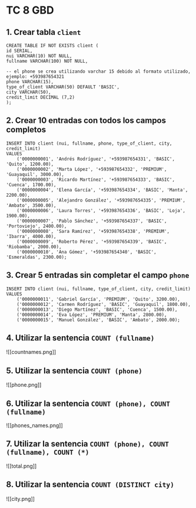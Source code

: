 # TC 8 GBD
## 1. Crear tabla `client`

```
CREATE TABLE IF NOT EXISTS client (
id SERIAL,
nui VARCHAR(10) NOT NULL,
fullname VARCHAR(100) NOT NULL,

-- el phone se crea utilizando varchar 15 debido al formato utilizado, ejemplo: +593987654321
phone VARCHAR(15),
type_of_client VARCHAR(50) DEFAULT 'BASIC',
city VARCHAR(50),
credit_limit DECIMAL (7,2)
);
```

## 2. Crear 10 entradas con todos los campos completos

```
INSERT INTO client (nui, fullname, phone, type_of_client, city, credit_limit) 
VALUES 
    ('0000000001', 'Andrés Rodríguez', '+593987654331', 'BASIC', 'Quito', 1200.00),
    ('0000000002', 'Marta López', '+593987654332', 'PREMIUM', 'Guayaquil', 3000.00),
    ('0000000003', 'Ricardo Martínez', '+593987654333', 'BASIC', 'Cuenca', 1700.00),
    ('0000000004', 'Elena García', '+593987654334', 'BASIC', 'Manta', 2200.00),
    ('0000000005', 'Alejandro González', '+593987654335', 'PREMIUM', 'Ambato', 3500.00),
    ('0000000006', 'Laura Torres', '+593987654336', 'BASIC', 'Loja', 1900.00),
    ('0000000007', 'Pablo Sánchez', '+593987654337', 'BASIC', 'Portoviejo', 2400.00),
    ('0000000008', 'Sara Ramírez', '+593987654338', 'PREMIUM', 'Ibarra', 4000.00),
    ('0000000009', 'Roberto Pérez', '+593987654339', 'BASIC', 'Riobamba', 2000.00),
    ('0000000010', 'Ana Gómez', '+593987654340', 'BASIC', 'Esmeraldas', 2300.00);
```

## 3. Crear 5 entradas **sin completar el campo** `phone`

```
INSERT INTO client (nui, fullname, type_of_client, city, credit_limit) 
VALUES 
    ('0000000011', 'Gabriel García', 'PREMIUM', 'Quito', 3200.00),
    ('0000000012', 'Carmen Rodríguez', 'BASIC', 'Guayaquil', 1800.00),
    ('0000000013', 'Diego Martínez', 'BASIC', 'Cuenca', 1500.00),
    ('0000000014', 'Eva López', 'PREMIUM', 'Manta', 2800.00),
    ('0000000015', 'Manuel González', 'BASIC', 'Ambato', 2000.00);
```

## 4. Utilizar la sentencia `COUNT (fullname)`

![[countnames.png]]

## 5. Utilizar la sentencia `COUNT (phone)`

![[phone.png]]

## 6. Utilizar la sentencia `COUNT (phone), COUNT (fullname)`

![[phones_names.png]]

## 7. Utilizar la sentencia `COUNT (phone), COUNT (fullname), COUNT (*)`

![[total.png]]
## 8. Utilizar la sentencia `COUNT (DISTINCT city)`
![[city.png]]
